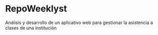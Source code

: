 # RepoWeeklyst
Análisis y desarrollo de un aplicativo web para gestionar la asistencia a clases de una institución
